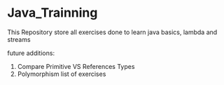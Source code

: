 # Java_Trainning
This Repository store all exercises done to learn java basics, lambda and streams

future additions:
1. Compare Primitive VS References Types
2. Polymorphism
list of exercises
